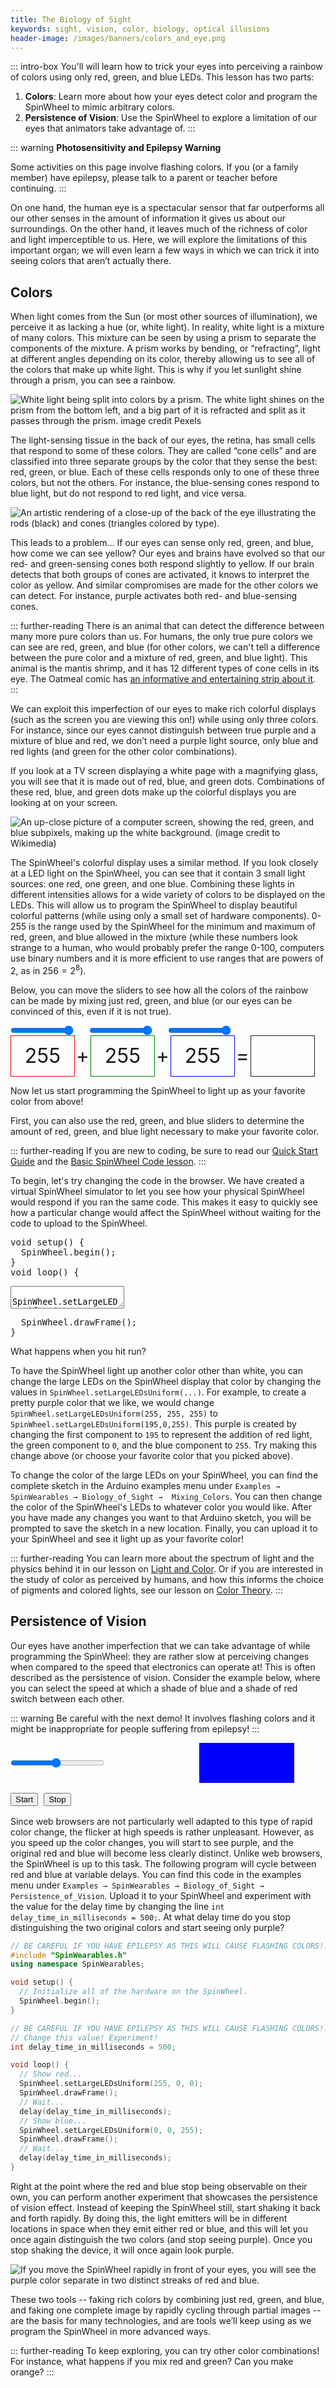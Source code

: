 ```yaml
---
title: The Biology of Sight
keywords: sight, vision, color, biology, optical illusions
header-image: /images/banners/colors_and_eye.png
---
```


::: intro-box
You'll will learn how to trick your eyes into perceiving a rainbow of colors using only red, green, and blue LEDs. This lesson has two parts:

1. <strong> Colors</strong>: Learn more about how your eyes detect color and program the SpinWheel to mimic arbitrary colors.
2. <strong> Persistence of Vision</strong>: Use the SpinWheel to explore a limitation of our eyes that animators take advantage of.
:::

::: warning
<strong> Photosensitivity and Epilepsy Warning </strong>

Some activities on this page involve flashing colors. If you (or a family member) have epilepsy, please talk to a parent or teacher before continuing.
:::

On one hand, the human eye is a spectacular sensor that far outperforms all our other senses in the amount of information it gives us about our surroundings. On the other hand, it leaves much of the richness of color and light imperceptible to us. Here, we will explore the limitations of this important organ; we will even learn a few ways in which we can trick it into seeing colors that aren’t actually there.

## Colors

When light comes from the Sun (or most other sources of illumination), we perceive it as lacking a hue (or, white light). In reality, white light is a mixture of many colors. This mixture can be seen by using a prism to separate the components of the mixture. A prism works by bending, or “refracting”, light at different angles depending on its color, thereby allowing us to see all of the colors that make up white light. This is why if you let sunlight shine through a prism, you can see a rainbow.

![White light being split into colors by a prism. The white light shines on the prism from the bottom left, and a big part of it is refracted and split as it passes through the prism. <a class="imagecredit" href="https://www.pexels.com/photo/optical-glass-triangular-prism-3845161/">image credit Pexels</a>](/images/bookpics/optical_glass_triangular_prism.jpg "Picture of a white light being split into colors by a prism")

The light-sensing tissue in the back of our eyes, the retina, has small cells that respond to some of these colors. They are called “cone cells” and are classified into three separate groups by the color that they sense the best: red, green, or blue. Each of these cells responds only to one of these three colors, but not the others. For instance, the blue-sensing cones respond to blue light, but do not respond to red light, and vice versa.

![An artistic rendering of a close-up of the back of the eye illustrating the rods (black) and cones (triangles colored by type).](/images/bookpics/rods_cones.png "Close-up cartoon of rods and cones in an eye")

This leads to a problem… If our eyes can sense only red, green, and blue, how come we can see yellow? Our eyes and brains have evolved so that our red- and green-sensing cones both respond slightly to yellow. If our brain detects that both groups of cones are activated, it knows to interpret the color as yellow. And similar compromises are made for the other colors we can detect. For instance, purple activates both red- and blue-sensing cones.

::: further-reading
There is an animal that can detect the difference between many more pure colors than us. For humans, the only true pure colors we can see are red, green, and blue (for other colors, we can't tell a difference between the pure color and a mixture of red, green, and blue light). This animal is the mantis shrimp, and it has 12 different types of cone cells in its eye. The Oatmeal comic has [an informative and entertaining strip about it](https://theoatmeal.com/comics/mantis_shrimp).
:::


We can exploit this imperfection of our eyes to make rich colorful displays (such as the screen you are viewing this on!) while using only three colors. For instance, since our eyes cannot distinguish between true purple and a mixture of blue and red, we don’t need a purple light source, only blue and red lights (and green for the other color combinations).

If you look at a TV screen displaying a white page with a magnifying glass, you will see that it is made out of red, blue, and green dots. Combinations of these red, blue, and green dots make up the colorful displays you are looking at on your screen.

![An up-close picture of a computer screen, showing the red, green, and blue subpixels, making up the white background. (image credit to Wikimedia)](/images/bookpics/lcd_pixels_macro.jpg "An up-close picture of a computer screen, showing the red, green, and blue subpixels, making up the white background")

The SpinWheel's colorful display uses a similar method. If you look closely at
a LED light on the SpinWheel, you can see that it contain 3 small light sources: one red, one green, and one blue. Combining these lights in different intensities allows for a wide variety of colors to be displayed on the LEDs.
This will allow us to program the SpinWheel to display beautiful colorful patterns (while using only a small set of hardware components). 0-255 is the range used by the SpinWheel for the minimum and maximum of red, green, and blue allowed in the mixture (while these numbers look strange to a human, who would probably prefer the range 0-100, computers use binary numbers and it is more efficient to use ranges that are powers of 2, as in $256=2^8$). 

Below, you can move the sliders to see how all the colors of the rainbow can be made by mixing just red, green, and blue (or our eyes can be convinced of this, even if it is not true).

<style>
#colortests {
  font-size: 2rem;
  text-shadow:
    -1px -1px 0 white,
    1px -1px 0  white,
    -1px 1px 0  white,
    1px 1px 0   white;
}
#colortests input {
  width: 20%;
  margin: 0;
}
#colortests span {
  display: inline-block;
  text-align: center;
  vertical-align: middle;
}
#colortests .spacer {
  width:5%;
}
#colortests .vis {
  width: 20%;
  height: 2em;
  line-height: 2em;
  border: solid 1px;
}
#redshow {border-color: red !important;}
#greenshow {border-color: green !important;}
#blueshow {border-color: blue !important;}
</style>
<div id="colortests">
<div><input type="range" min="0" max="255" value="255" id="red"><span class="spacer"></span><input type="range" min="0" max="255" value="255" id="green"><span class="spacer"></span><input type="range" min="0" max="255" value="255" id="blue"></div>
<div><span class="vis" id="redshow">255</span><span class="spacer">+</span><span class="vis" id="greenshow">255</span><span class="spacer">+</span><span class="vis" id="blueshow">255</span><span class="spacer">=</span><span class="vis" id="rgbshow">&nbsp;</span></div>
<script>
function changeColor(){
  var r = document.getElementById("red").value;
  var g = document.getElementById("green").value;
  var b = document.getElementById("blue").value;
  document.getElementById("rgbshow").style["background-color"]=`rgb(${r},${g},${b})`;
  document.getElementById("redshow").innerHTML=r;
  document.getElementById("redshow").style["background-color"]=`rgb(${r},0,0)`;
  document.getElementById("greenshow").innerHTML=g;
  document.getElementById("greenshow").style["background-color"]=`rgb(0,${g},0)`;
  document.getElementById("blueshow").innerHTML=b;
  document.getElementById("blueshow").style["background-color"]=`rgb(0,0,${b})`;
}
document.getElementById("red").oninput = changeColor;
document.getElementById("green").oninput = changeColor;
document.getElementById("blue").oninput = changeColor;
changeColor();
</script>
</div>


Now let us start programming the SpinWheel to light up as your favorite color from above! 

First, you can also use the red, green, and blue sliders to determine the amount of red, green, and blue light necessary to make your favorite color. 

::: further-reading
If you are new to coding, be sure to read our [Quick Start Guide](/quickstart) and the [Basic SpinWheel Code lesson](/basics). 
:::

To begin, let's try changing the code in the browser.
We have created a virtual SpinWheel simulator to let you see how your physical SpinWheel would respond if you ran the same code. This makes it easy to quickly see how a particular change would affect the SpinWheel without waiting for the code to upload to the SpinWheel.

<link rel="stylesheet" href="/simspinwheel/simspinwheel.css">
<script src='/simspinwheel/simspinwheel.js'></script>
<div class="ssw-codecontent" markdown=0>
<pre class="ssw-codeblock">
void setup() {
  SpinWheel.begin();
}
void loop() {
</pre>
<textarea class="ssw-codeblock">
  SpinWheel.setLargeLEDsUniform(255, 255, 255);
</textarea>
<pre class="ssw-codeblock">
  SpinWheel.drawFrame();
}
</pre>
</div>

What happens when you hit run?

To have the SpinWheel light up another color other than white, you can change the large LEDs on the SpinWheel display that color by changing the values in `SpinWheel.setLargeLEDsUniform(...)`.
For example, to create a pretty purple color that we like, we would change `SpinWheel.setLargeLEDsUniform(255, 255, 255)` to `SpinWheel.setLargeLEDsUniform(195,0,255)`. This purple is created by changing the first component to `195` to represent the addition of red light, the green component to `0`, and the blue component to `255`.
Try making this change above (or choose your favorite color that you picked above). 

To change the color of the large LEDs on your SpinWheel, you can find the complete sketch in the Arduino examples menu under `Examples → SpinWearables → Biology_of_Sight →  Mixing_Colors`. You can then change the color of the SpinWheel's LEDs to whatever color you would like. After you have made any changes you want to that Arduino sketch, you will be prompted to save the sketch in a new location. Finally, you can upload it to your SpinWheel and see it light up as your favorite color!

::: further-reading
You can learn more about the spectrum of light and the physics behind it in our lesson on
[Light and Color](/lightandcolor).
Or if you are interested in the study of color as perceived by humans,
and how this informs the choice of pigments and colored lights,
see our lesson on [Color Theory](/colortheory).
:::

## Persistence of Vision

Our eyes have another imperfection that we can take advantage of while programming the SpinWheel: they are rather slow at perceiving changes when compared to the speed that electronics can operate at! This is often described as the persistence of vision. Consider the example below, where you can select the speed at which a shade of blue and a shade of red switch between each other.

::: warning
Be careful with the next demo! It involves flashing colors and it might be inappropriate for people suffering from epilepsy!
:::

<style>
#povtests {
  font-size: 2rem;
  text-shadow:
    -1px -1px 0 white,
    1px -1px 0  white,
    -1px 1px 0  white,
    1px 1px 0   white;
}
#povtests input {
  width: 30%;
  margin: 0;
}
#povtests span {
  display: inline-block;
  text-align: center;
  vertical-align: middle;
}
#povtests .vis {
  width: 30%;
  height: 2em;
  line-height: 2em;
}
#povshow {
  background-color: red;
  animation-name: flicker;
  animation-duration: 1s;
  animation-iteration-count: infinite;
  animation-timing-function: step-start;
  animation-play-state: paused;
}
@keyframes flicker {
  0%   {background-color: red;}
  50% {background-color: blue;}
}
</style>
<div id="povtests">
<div><input type="range" min="80" max="2000" value="1000" id="time"><span class="vis" id="timeshow"></span><span class="vis" id="povshow">&nbsp;</span></div>
<button id="start">Start</button>
<button id="stop">Stop</button>
<script>
var t = document.getElementById("time").value;
var squarestyle = document.getElementById("povshow").style;
function getT(){
  t = document.getElementById("time").value;
  document.getElementById("timeshow").innerHTML = `${t}ms`;
  squarestyle["animation-duration"] = `${t/1000}s`;
}
function startCycle(){
  squarestyle["animation-play-state"]="running";
}
function stopCycle(){
  squarestyle["animation-play-state"]="paused";
}
document.getElementById("time").oninput = getT;
document.getElementById("start").onclick = startCycle;
document.getElementById("stop").onclick = stopCycle;
getT();
</script>
</div>

Since web browsers are not particularly well adapted to this type of rapid color change, the flicker at high speeds is rather unpleasant. However, as you speed up the color changes, you will start to see purple, and the original red and blue will become less clearly distinct. Unlike web browsers, the SpinWheel is up to this task. The following program will cycle between red and blue at variable delays. You can find this code in the examples menu under `Examples → SpinWearables → Biology_of_Sight →  Persistence_of_Vision`. Upload it to your SpinWheel and experiment with the value for the delay time by changing the line `int delay_time_in_milliseconds = 500;`. At what delay time do you stop distinguishing the two original colors and start seeing only purple?

```cpp
// BE CAREFUL IF YOU HAVE EPILEPSY AS THIS WILL CAUSE FLASHING COLORS!!!
#include "SpinWearables.h"
using namespace SpinWearables;

void setup() {
  // Initialize all of the hardware on the SpinWheel.
  SpinWheel.begin();
}

// BE CAREFUL IF YOU HAVE EPILEPSY AS THIS WILL CAUSE FLASHING COLORS!!!
// Change this value! Experiment!
int delay_time_in_milliseconds = 500;

void loop() {
  // Show red...
  SpinWheel.setLargeLEDsUniform(255, 0, 0);
  SpinWheel.drawFrame();
  // Wait...
  delay(delay_time_in_milliseconds);
  // Show blue...
  SpinWheel.setLargeLEDsUniform(0, 0, 255);
  SpinWheel.drawFrame();
  // Wait...
  delay(delay_time_in_milliseconds);  
}
```

Right at the point where the red and blue stop being observable on their own, you can perform another experiment that showcases the persistence of vision effect. Instead of keeping the SpinWheel still, start shaking it back and forth rapidly. By doing this, the light emitters will be in different locations in space when they emit either red or blue, and this will let you once again distinguish the two colors (and stop seeing purple). Once you stop shaking the device, it will once again look purple.

![If you move the SpinWheel rapidly in front of your eyes, you will see the purple color separate in two distinct streaks of red and blue.](/images/bookpics/fast_pov_streak.jpg "Picture of a fast-moving SpinWheel")

These two tools -- faking rich colors by combining just red, green, and blue, and faking one complete image by rapidly cycling through partial images -- are the basis for many technologies, and are tools we’ll keep using as we program the SpinWheel in more advanced ways.


<!--TODO: This further reading box seems inappropriate. Use different format for this block-->

::: further-reading
To keep exploring, you can try other color combinations! 
For instance, what happens if you mix red and green?
Can you make orange?
:::

